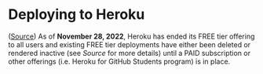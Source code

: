 # Deploying to Heroku

(<u>[Source](https://help.heroku.com/RSBRUH58/removal-of-heroku-free-product-plans-faq)</u>) As of **November 28, 2022**, Heroku has ended its FREE tier offering to all users and existing FREE tier deployments have either been deleted or rendered inactive (see <i>Source</i> for more details) until a PAID subscription or other offerings (i.e. Heroku for GitHub Students program) is in place.